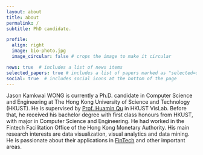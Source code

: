 ```yaml
---
layout: about
title: about
permalink: /
subtitle: PhD candidate.

profile:
  align: right
  image: bio-photo.jpg
  image_circular: false # crops the image to make it circular

news: true  # includes a list of news items
selected_papers: true # includes a list of papers marked as "selected={true}"
social: true  # includes social icons at the bottom of the page
---
```


Jason Kamkwai WONG is currently a Ph.D. candidate in Computer Science and Engineering at The Hong Kong University of Science and Technology (HKUST). He is supervised by [Prof. Huamin Qu](http://huamin.org/) in HKUST VisLab. Before that, he received his bachelor degree with first class honours from HKUST, with major in Computer Science and Engineering. He had worked in the Fintech Facilitation Office of the Hong Kong Monetary Authority. His main research interests are data visualization, visual analytics and data mining. He is passionate about their applications in [FinTech](http://vis.cse.ust.hk/groups/finvis/) and other important areas.